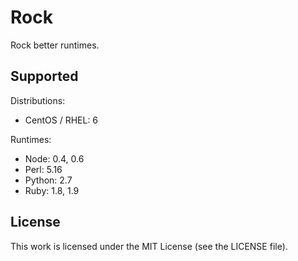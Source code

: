 Rock
====

Rock better runtimes.

## Supported

Distributions:

 * CentOS / RHEL: 6

Runtimes:

  * Node: 0.4, 0.6
  * Perl: 5.16
  * Python: 2.7
  * Ruby: 1.8, 1.9

## License

This work is licensed under the MIT License (see the LICENSE file).
